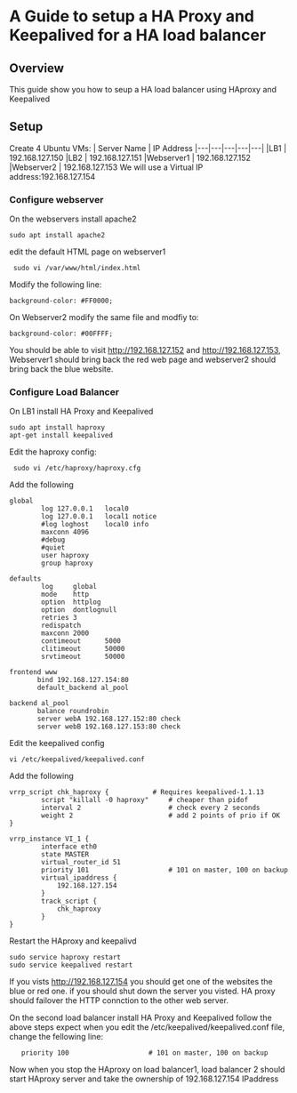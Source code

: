 # A Guide to setup a HA Proxy and Keepalived for a HA load balancer
## Overview
This guide show you how to seup a HA load balancer using HAproxy and Keepalived
## Setup
Create 4 Ubuntu VMs:
| Server Name   |  IP Address 
|---|---|---|---|---|
|LB1   |  192.168.127.150 
|LB2   |  192.168.127.151 
|Webserver1  |  192.168.127.152 
|Webserver2  |   192.168.127.153
We will use a Virtual IP address:192.168.127.154

### Configure webserver
On the webservers install apache2 
```
sudo apt install apache2
```
edit the default HTML page on webserver1
```
 sudo vi /var/www/html/index.html
```
Modify the following line:
``` 
background-color: #FF0000;
```
On Webserver2 modify the same file and modfiy to:
``` 
background-color: #00FFFF;
```
You should be able to visit http://192.168.127.152 and http://192.168.127.153, Webserver1 should bring back the red web page and webserver2 should bring back the blue website.
### Configure Load Balancer
On LB1 install HA Proxy and Keepalived
```
sudo apt install haproxy
apt-get install keepalived
```
Edit the haproxy config:
```
 sudo vi /etc/haproxy/haproxy.cfg
```
Add the following
```
global
        log 127.0.0.1   local0
        log 127.0.0.1   local1 notice
        #log loghost    local0 info
        maxconn 4096
        #debug
        #quiet
        user haproxy
        group haproxy

defaults
        log     global
        mode    http
        option  httplog
        option  dontlognull
        retries 3
        redispatch
        maxconn 2000
        contimeout      5000
        clitimeout      50000
        srvtimeout      50000

frontend www
       bind 192.168.127.154:80
       default_backend al_pool

backend al_pool
       balance roundrobin
       server webA 192.168.127.152:80 check
       server webB 192.168.127.153:80 check
```
Edit the keepalived config
```
vi /etc/keepalived/keepalived.conf
```
Add the following
```
vrrp_script chk_haproxy {           # Requires keepalived-1.1.13
        script "killall -0 haproxy"     # cheaper than pidof
        interval 2                      # check every 2 seconds
        weight 2                        # add 2 points of prio if OK
}

vrrp_instance VI_1 {
        interface eth0
        state MASTER
        virtual_router_id 51
        priority 101                    # 101 on master, 100 on backup
        virtual_ipaddress {
            192.168.127.154
        }
        track_script {
            chk_haproxy
        }
}
```
Restart the HAproxy and keepalivd
```
sudo service haproxy restart
sudo service keepalived restart
```
If you vists http://192.168.127.154 you should get one of the websites the blue or red one. if you should shut down the server you visted. HA proxy should failover the HTTP connction to the other web server.

On the second load balancer install HA Proxy and Keepalived follow the above steps expect when you edit the /etc/keepalived/keepalived.conf file, change the fellowing line:
```
   priority 100                    # 101 on master, 100 on backup
```

Now when you stop the HAproxy on load balancer1, load balancer 2 should start HAproxy server and take the ownership of 192.168.127.154 IPaddress
